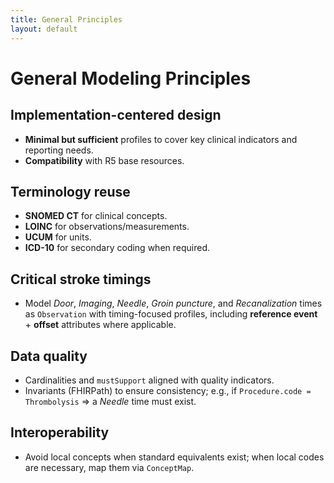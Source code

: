 ```yaml
---
title: General Principles
layout: default
---
```


# General Modeling Principles

## Implementation-centered design
- **Minimal but sufficient** profiles to cover key clinical indicators and reporting needs.
- **Compatibility** with R5 base resources.

## Terminology reuse
- **SNOMED CT** for clinical concepts.
- **LOINC** for observations/measurements.
- **UCUM** for units.
- **ICD-10** for secondary coding when required.

## Critical stroke timings
- Model *Door*, *Imaging*, *Needle*, *Groin puncture*, and *Recanalization* times as `Observation` with timing-focused profiles, including **reference event** + **offset** attributes where applicable.

## Data quality
- Cardinalities and `mustSupport` aligned with quality indicators.
- Invariants (FHIRPath) to ensure consistency; e.g., if `Procedure.code = Thrombolysis` ⇒ a *Needle* time must exist.

## Interoperability
- Avoid local concepts when standard equivalents exist; when local codes are necessary, map them via `ConceptMap`.
